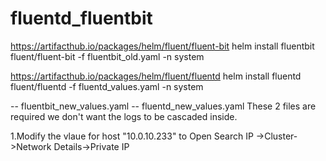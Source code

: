 # fluentd_fluentbit
https://artifacthub.io/packages/helm/fluent/fluent-bit
helm install fluentbit fluent/fluent-bit -f fluentbit_old.yaml -n system

https://artifacthub.io/packages/helm/fluent/fluentd
helm install fluentd fluent/fluentd -f fluentd_values.yaml -n system


-- fluentbit_new_values.yaml
-- fluentd_new_values.yaml
These 2 files are required we don't want the logs to be cascaded inside.

1.Modify the vlaue for host "10.0.10.233" to Open Search IP ->Cluster->Network Details->Private IP




